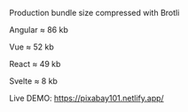 Production bundle size compressed with Brotli

Angular ≈ 86 kb

Vue ≈ 52 kb

React ≈ 49 kb

Svelte ≈ 8 kb

Live DEMO: https://pixabay101.netlify.app/
